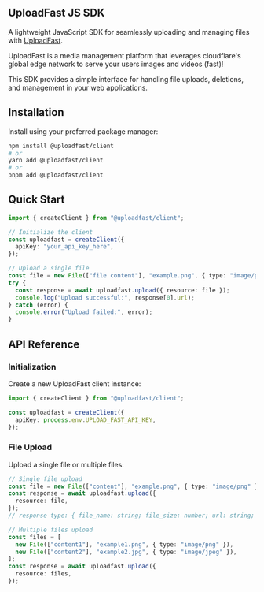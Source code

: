 ## UploadFast JS SDK

A lightweight JavaScript SDK for seamlessly uploading and managing files with
[UploadFast](https://www.uploadfast.dev).

UploadFast is a media management platform that leverages cloudflare's global edge network to serve
your users images and videos (fast)!

This SDK provides a simple interface for handling file uploads, deletions, and management in your
web applications.

## Installation

Install using your preferred package manager:

```bash
npm install @uploadfast/client
# or
yarn add @uploadfast/client
# or
pnpm add @uploadfast/client
```

## Quick Start

```typescript
import { createClient } from "@uploadfast/client";

// Initialize the client
const uploadfast = createClient({
  apiKey: "your_api_key_here",
});

// Upload a single file
const file = new File(["file content"], "example.png", { type: "image/png" });
try {
  const response = await uploadfast.upload({ resource: file });
  console.log("Upload successful:", response[0].url);
} catch (error) {
  console.error("Upload failed:", error);
}
```

## API Reference

### Initialization

Create a new UploadFast client instance:

```typescript
import { createClient } from "@uploadfast/client";

const uploadfast = createClient({
  apiKey: process.env.UPLOAD_FAST_API_KEY,
});
```

### File Upload

Upload a single file or multiple files:

```typescript
// Single file upload
const file = new File(["content"], "example.png", { type: "image/png" });
const response = await uploadfast.upload({
  resource: file,
});
// response type: { file_name: string; file_size: number; url: string; bucket: string; }[]

// Multiple files upload
const files = [
  new File(["content1"], "example1.png", { type: "image/png" }),
  new File(["content2"], "example2.jpg", { type: "image/jpeg" }),
];
const response = await uploadfast.upload({
  resource: files,
});
```
